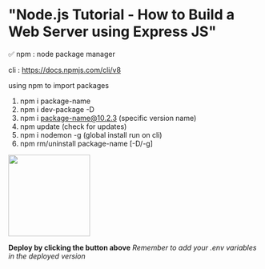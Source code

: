# "Node.js Tutorial - How to Build a Web Server using Express JS"

✅
npm : node package manager

 cli : https://docs.npmjs.com/cli/v8

 using npm to import packages

 1. npm i package-name
 2. npm i dev-package -D
 3. npm i package-name@10.2.3 (specific version name)
 4. npm update  (check for updates)
 5. npm i nodemon -g (global install run on cli)
 6. npm rm/uninstall package-name [-D/-g]

 
 [<img src="https://cdn.gomix.com/2bdfb3f8-05ef-4035-a06e-2043962a3a13%2Fremix-button.svg" width="163px" />](https://glitch.com/edit/#!/import/github/sam-oneplane/node-web-server)

**Deploy by clicking the button above**
_Remember to add your .env variables in the deployed version_



